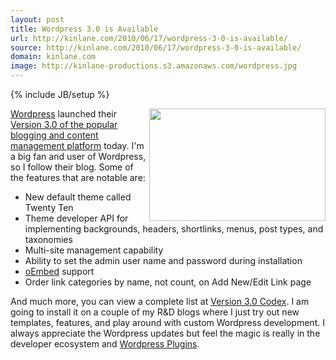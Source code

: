 ```yaml
---
layout: post
title: Wordpress 3.0 is Available
url: http://kinlane.com/2010/06/17/wordpress-3-0-is-available/
source: http://kinlane.com/2010/06/17/wordpress-3-0-is-available/
domain: kinlane.com
image: http://kinlane-productions.s3.amazonaws.com/wordpress.jpg
---
```

{% include JB/setup %}

<p>
     <a href="http://wordpress.org/"><img class="alignnone c1" title="Wordpress" src="http://kinlane-productions.s3.amazonaws.com/wordpress.jpg" alt="" width="282" height="180" align="right" />Wordpress</a> launched their <a href="http://wordpress.org/development/2010/06/thelonious/">Version 3.0 of the popular blogging and content management platform</a> today. I'm a big fan and user of Wordpress, so I follow their blog. Some of the features that are notable are:
</p>
<ul class="mainlist">
     <li>New default theme called Twenty Ten
     </li>
     <li>Theme developer API for implementing backgrounds, headers, shortlinks, menus, post types, and taxonomies
     </li>
     <li>Multi-site management capability
     </li>
     <li>Ability to set the admin user name and password during installation
     </li>
     <li>
          <a title="Embeds" href="http://codex.wordpress.org/Embeds">oEmbed</a> support
     </li>
     <li>Order link categories by name, not count, on Add New/Edit Link page
     </li>
</ul>
<p>
     And much more, you can view a complete list at <a href="http://codex.wordpress.org/Version_3.0" target="_blank">Version 3.0 Codex</a>. I am going to install it on a couple of my R&amp;D blogs where I just try out new templates, features, and play around with custom Wordpress development. I always appreciate the Wordpress updates but feel the magic is really in the developer ecosystem and <a href="http://wordpress.org/extend/plugins/">Wordpress Plugins</a>.
</p>